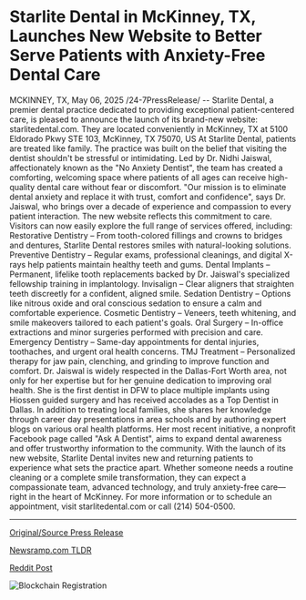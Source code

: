 # Starlite Dental in McKinney, TX, Launches New Website to Better Serve Patients with Anxiety-Free Dental Care

MCKINNEY, TX, May 06, 2025 /24-7PressRelease/ -- Starlite Dental, a premier dental practice dedicated to providing exceptional patient-centered care, is pleased to announce the launch of its brand-new website: starlitedental.com.   They are located conveniently in McKinney, TX at 5100 Eldorado Pkwy STE 103, McKinney, TX 75070, US   At Starlite Dental, patients are treated like family. The practice was built on the belief that visiting the dentist shouldn't be stressful or intimidating. Led by Dr. Nidhi Jaiswal, affectionately known as the "No Anxiety Dentist", the team has created a comforting, welcoming space where patients of all ages can receive high-quality dental care without fear or discomfort.  "Our mission is to eliminate dental anxiety and replace it with trust, comfort and confidence", says Dr. Jaiswal, who brings over a decade of experience and compassion to every patient interaction.  The new website reflects this commitment to care. Visitors can now easily explore the full range of services offered, including:  Restorative Dentistry – From tooth-colored fillings and crowns to bridges and dentures, Starlite Dental restores smiles with natural-looking solutions.  Preventive Dentistry – Regular exams, professional cleanings, and digital X-rays help patients maintain healthy teeth and gums.  Dental Implants – Permanent, lifelike tooth replacements backed by Dr. Jaiswal's specialized fellowship training in implantology.  Invisalign – Clear aligners that straighten teeth discreetly for a confident, aligned smile.  Sedation Dentistry – Options like nitrous oxide and oral conscious sedation to ensure a calm and comfortable experience.  Cosmetic Dentistry – Veneers, teeth whitening, and smile makeovers tailored to each patient's goals.  Oral Surgery – In-office extractions and minor surgeries performed with precision and care.  Emergency Dentistry – Same-day appointments for dental injuries, toothaches, and urgent oral health concerns.  TMJ Treatment – Personalized therapy for jaw pain, clenching, and grinding to improve function and comfort.  Dr. Jaiswal is widely respected in the Dallas-Fort Worth area, not only for her expertise but for her genuine dedication to improving oral health. She is the first dentist in DFW to place multiple implants using Hiossen guided surgery and has received accolades as a Top Dentist in Dallas. In addition to treating local families, she shares her knowledge through career day presentations in area schools and by authoring expert blogs on various oral health platforms.  Her most recent initiative, a nonprofit Facebook page called "Ask A Dentist", aims to expand dental awareness and offer trustworthy information to the community.  With the launch of its new website, Starlite Dental invites new and returning patients to experience what sets the practice apart. Whether someone needs a routine cleaning or a complete smile transformation, they can expect a compassionate team, advanced technology, and truly anxiety-free care—right in the heart of McKinney.  For more information or to schedule an appointment, visit starlitedental.com or call (214) 504-0500. 

---

[Original/Source Press Release](https://www.24-7pressrelease.com/press-release/522495/starlite-dental-in-mckinney-tx-launches-new-website-to-better-serve-patients-with-anxiety-free-dental-care)
                    

[Newsramp.com TLDR](https://newsramp.com/curated-news/starlite-dental-launches-new-website-for-anxiety-free-dental-care-in-mckinney-tx/eaf8a229efd75df459835a4636b0365b) 

 



[Reddit Post](https://www.reddit.com/r/HealthCareNewsInfo/comments/1kfyhfu/starlite_dental_launches_new_website_for/) 



![Blockchain Registration](https://cdn.newsramp.app/24-7PressRelease/qrcode/255/6/facegPGw.webp)